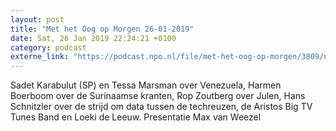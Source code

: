 ```yaml
---
layout: post
title: "Met het Oog op Morgen 26-01-2019"
date: Sat, 26 Jan 2019 22:24:21 +0100
category: podcast
externe_link: "https://podcast.npo.nl/file/met-het-oog-op-morgen/3809/nporadio1_met-het-oog-op-morgen_20190126_met-het-oog-op-morgen-26-01-2019_CO7LBW.mp3"
---
```


Sadet Karabulut (SP) en Tessa Marsman over Venezuela, Harmen Boerboom over de Surinaamse kranten, Rop Zoutberg over Julen, Hans Schnitzler over de strijd om data tussen de techreuzen, de Aristos Big TV Tunes Band en Loeki de Leeuw.
Presentatie Max van Weezel
